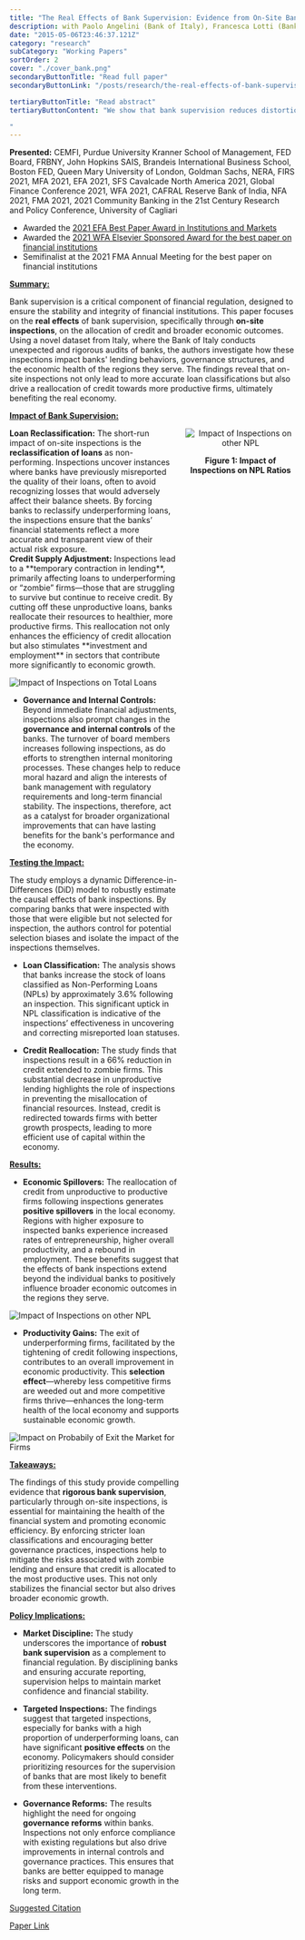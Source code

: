 ```yaml
---
title: "The Real Effects of Bank Supervision: Evidence from On-Site Bank Inspections"
description: with Paolo Angelini (Bank of Italy), Francesca Lotti (Bank of Italy), and Giovanni Soggia (Bank of Italy)
date: "2015-05-06T23:46:37.121Z"
category: "research"
subCategory: "Working Papers"
sortOrder: 2
cover: "./cover_bank.png"
secondaryButtonTitle: "Read full paper"
secondaryButtonLink: "/posts/research/the-real-effects-of-bank-supervision-evidence-from-on-site-bank-inspections/real_effect_banking_inspection_august2021.pdf"

tertiaryButtonTitle: "Read abstract"
tertiaryButtonContent: "We show that bank supervision reduces distortions in credit markets and generates positive spillovers for the real economy. Combining a novel administrative dataset of unexpected bank inspections with a quasi-random selection of inspected banks in Italy, we show that inspected banks are more likely to reclassify loans as non performing after an audit. This behavior suggests that banks are inclined to misreport loan losses and evergreen credit to underperforming ﬁrms unless audited. We ﬁnd that this reclassiﬁcation of loans leads to a temporary contraction in lending by audited banks. However, this eﬀect is completely driven by a credit cut to underperforming ﬁrms, as the composition of new lending shifts toward more productive ﬁrms. As a result, these productive ﬁrms increase employment and invest more in ﬁxed capital. We provide evidence of a mechanisms for our results: a change in bank governance. Finally, we ﬁnd positive spillovers from inspections: entrepreneurship increases, underperforming ﬁrms are more likely to exit the market, and there is an overall increase in productivity in the local economy as a result. Taken together, our results show that bank supervision is an important complement to regulation in improving credit allocation.

"
---
```


<!-- The Real Effects of Bank Supervision: Evidence from On-Site Bank Inspections with [Paolo Angelini](https://www.bancaditalia.it/chi-siamo/organizzazione/ac/vigilanza-bancaria-finanziaria/angelini/index.html?com.dotmarketing.htmlpage.language=1), [Francesca Lotti](https://sites.google.com/site/francescalotti/francescalotti-homepage?authuser=0) and Giovanni Soggia -->

**Presented:** CEMFI, Purdue University Kranner School of Management, FED Board, FRBNY, John Hopkins SAIS, Brandeis International Business School, Boston FED, Queen Mary University of London, Goldman Sachs, NERA, FIRS 2021, MFA 2021, EFA 2021, SFS Cavalcade North America 2021, Global Finance Conference 2021, WFA 2021, CAFRAL Reserve Bank of India, NFA 2021, FMA 2021, 2021 Community Banking in the 21st Century Research and Policy Conference, University of Cagliari

- Awarded the [2021 EFA Best Paper Award in Institutions and Markets](https://easternfinance.org/best-paper-awards-of-2021/)
- Awarded the [2021 WFA Elsevier Sponsored Award for the best paper on financial institutions](https://westernfinance.org/wp-content/uploads/2021.links_.pdf)
- Semifinalist at the 2021 FMA Annual Meeting for the best paper on financial institutions

**<u>Summary:</u>**

Bank supervision is a critical component of financial regulation, designed to ensure the stability and integrity of financial institutions. This paper focuses on the **real effects** of bank supervision, specifically through **on-site inspections**, on the allocation of credit and broader economic outcomes. Using a novel dataset from Italy, where the Bank of Italy conducts unexpected and rigorous audits of banks, the authors investigate how these inspections impact banks' lending behaviors, governance structures, and the economic health of the regions they serve. The findings reveal that on-site inspections not only lead to more accurate loan classifications but also drive a reallocation of credit towards more productive firms, ultimately benefiting the real economy.

**<u>Impact of Bank Supervision:</u>**

<div style="display: flex; justify-content: space-between; align-items: flex-start;">

  <!-- left side: content -->
  <div style="width: 60%; padding-right: 20px;">
  <strong>Loan Reclassification:</strong> The short-run impact of on-site inspections is the <strong>reclassification of loans</strong> as non-performing. Inspections uncover instances where banks have previously misreported the quality of their loans, often to avoid recognizing losses that would adversely affect their balance sheets. By forcing banks to reclassify underperforming loans, the inspections ensure that the banks’ financial statements reflect a more accurate and transparent view of their actual risk exposure.
  </div>

  <!-- right side: image and text under it -->
  <div style="width: 40%; text-align: center;">
    <img src="./real_effect_inspection_otherNPL.png" alt="Impact of Inspections on other NPL" style="max-width: 100%; height: auto;" />
    <p><strong>Figure 1: Impact of Inspections on NPL Ratios</strong><br />
   </p>
  </div>

</div>

<div style="display: flex; justify-content: space-between; align-items: flex-start;">

  <!-- left side: content -->
  <div style="width: 60%; padding-right: 20px;">
<strong>Credit Supply Adjustment:</strong>  Inspections lead to a **temporary contraction in lending**, primarily affecting loans to underperforming or “zombie” firms—those that are struggling to survive but continue to receive credit. By cutting off these unproductive loans, banks reallocate their resources to healthier, more productive firms. This reallocation not only enhances the efficiency of credit allocation but also stimulates **investment and employment** in sectors that contribute more significantly to economic growth.
<div>

![Impact of Inspections on Total Loans](./real_effect_inspection_totloans.png)

- **Governance and Internal Controls:** Beyond immediate financial adjustments, inspections also prompt changes in the **governance and internal controls** of the banks. The turnover of board members increases following inspections, as do efforts to strengthen internal monitoring processes. These changes help to reduce moral hazard and align the interests of bank management with regulatory requirements and long-term financial stability. The inspections, therefore, act as a catalyst for broader organizational improvements that can have lasting benefits for the bank's performance and the economy.


**<u>Testing the Impact:</u>**

The study employs a dynamic Difference-in-Differences (DiD) model to robustly estimate the causal effects of bank inspections. By comparing banks that were inspected with those that were eligible but not selected for inspection, the authors control for potential selection biases and isolate the impact of the inspections themselves.

- **Loan Classification:** The analysis shows that banks increase the stock of loans classified as Non-Performing Loans (NPLs) by approximately 3.6% following an inspection. This significant uptick in NPL classification is indicative of the inspections’ effectiveness in uncovering and correcting misreported loan statuses.

- **Credit Reallocation:** The study finds that inspections result in a 66% reduction in credit extended to zombie firms. This substantial decrease in unproductive lending highlights the role of inspections in preventing the misallocation of financial resources. Instead, credit is redirected towards firms with better growth prospects, leading to more efficient use of capital within the economy.

**<u>Results:</u>**

- **Economic Spillovers:** The reallocation of credit from unproductive to productive firms following inspections generates **positive spillovers** in the local economy. Regions with higher exposure to inspected banks experience increased rates of entrepreneurship, higher overall productivity, and a rebound in employment. These benefits suggest that the effects of bank inspections extend beyond the individual banks to positively influence broader economic outcomes in the regions they serve.

![Impact of Inspections on other NPL](./real_effect_inspection_entrepreneurship.png)

- **Productivity Gains:** The exit of underperforming firms, facilitated by the tightening of credit following inspections, contributes to an overall improvement in economic productivity. This **selection effect**—whereby less competitive firms are weeded out and more competitive firms thrive—enhances the long-term health of the local economy and supports sustainable economic growth.

![Impact on Probabily of Exit the Market for Firms](./real_effect_inspection_exit.png)

**<u>Takeaways:</u>**

The findings of this study provide compelling evidence that **rigorous bank supervision**, particularly through on-site inspections, is essential for maintaining the health of the financial system and promoting economic efficiency. By enforcing stricter loan classifications and encouraging better governance practices, inspections help to mitigate the risks associated with zombie lending and ensure that credit is allocated to the most productive uses. This not only stabilizes the financial sector but also drives broader economic growth.

**<u>Policy Implications:</u>**

- **Market Discipline:** The study underscores the importance of **robust bank supervision** as a complement to financial regulation. By disciplining banks and ensuring accurate reporting, supervision helps to maintain market confidence and financial stability.

- **Targeted Inspections:** The findings suggest that targeted inspections, especially for banks with a high proportion of underperforming loans, can have significant **positive effects** on the economy. Policymakers should consider prioritizing resources for the supervision of banks that are most likely to benefit from these interventions.

- **Governance Reforms:** The results highlight the need for ongoing **governance reforms** within banks. Inspections not only enforce compliance with existing regulations but also drive improvements in internal controls and governance practices. This ensures that banks are better equipped to manage risks and support economic growth in the long term.

[Suggested Citation](/posts/research/the-real-effects-of-bank-supervision-evidence-from-on-site-bank-inspections/suggested_citation_bibtex.pdf)

[Paper Link](/posts/research/the-real-effects-of-bank-supervision-evidence-from-on-site-bank-inspections/real_effect_banking_inspection_august2021.pdf)
